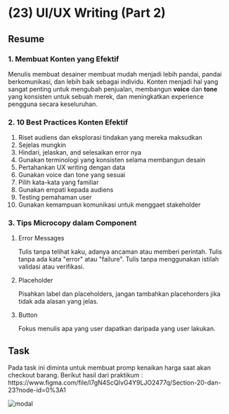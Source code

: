 <h1>(23) UI/UX Writing (Part 2)</h1>

<h2>Resume</h2>
<h3>1.  Membuat Konten yang Efektif</h3>
    <p>
        Menulis membuat desainer membuat mudah menjadi lebih pandai, pandai berkomunikasi, dan lebih baik sebagai individu. Konten menjadi hal yang sangat penting untuk mengubah penjualan, membangun <strong>voice</strong> dan <strong>tone</strong> yang konsisten untuk sebuah merek, dan meningkatkan experience pengguna secara keseluruhan.
    </p>
<h3>2. 10 Best Practices Konten Efektif</h3>
    <ol>
        <li>Riset audiens dan eksplorasi tindakan yang mereka maksudkan</li>
        <li>Sejelas mungkin</li>
        <li>Hindari, jelaskan, and selesaikan error nya</li>
        <li>Gunakan terminologi yang konsisten selama membangun desain</li>
        <li>Pertahankan UX writing dengan data</li>
        <li>Gunakan voice dan tone yang sesuai</li>
        <li>Pilih kata-kata yang familiar</li>
        <li>Gunakan empati kepada audiens</li>
        <li>Testing pemahaman user</li>
        <li>Gunakan kemampuan komunikasi untuk menggaet stakeholder</li>
    </ol>
<h3>3. Tips Microcopy dalam Component</h3>
        <ol>
            <li>Error Messages</li>
                <p>Tulis tanpa telihat kaku, adanya ancaman atau memberi perintah. Tulis tanpa ada kata "error" atau "failure". Tulis tanpa menggunakan istilah validasi atau verifikasi.</p>
            <li>Placeholder</li>
                <p>Pisahkan label dan placeholders, jangan tambahkan placehorders jika tidak ada alasan yang jelas.</p>
            <li>Button</li>
                <p>Fokus menulis apa yang user dapatkan daripada yang user lakukan.</p>
        </ol>

<h2>Task</h2>
<p>
    Pada task ini diminta untuk membuat promp kenaikan harga saat akan checkout barang.
    Berikut hasil dari praktikum :
    https://www.figma.com/file/l7gN4ScQIvG4Y9LJO2477q/Section-20-dan-23?node-id=0%3A1
</p>

![modal](https://user-images.githubusercontent.com/80687802/163941885-ce428b56-9822-409d-89cb-af608b7188a6.jpg)
